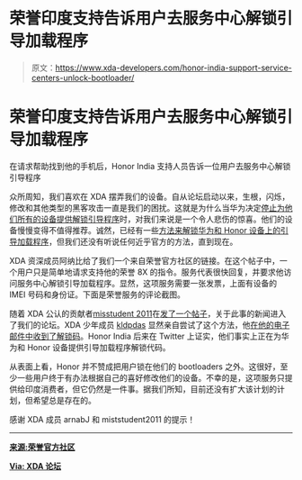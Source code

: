 # 荣誉印度支持告诉用户去服务中心解锁引导加载程序

> 原文：<https://www.xda-developers.com/honor-india-support-service-centers-unlock-bootloader/>

# 荣誉印度支持告诉用户去服务中心解锁引导加载程序

在请求帮助找到他的手机后，Honor India 支持人员告诉一位用户去服务中心解锁引导程序

众所周知，我们喜欢在 XDA 摆弄我们的设备。自从论坛启动以来，生根，闪烁，修改和其他类型的黑客攻击一直是我们的困扰。这就是为什么当华为决定[停止为他们所有的设备提供解锁引导程序](https://www.xda-developers.com/huawei-stop-providing-bootloader-unlock-codes/)时，对我们来说是一个令人悲伤的惊喜。他们的设备慢慢变得不值得推荐。诚然，已经有一些[方法来解锁华为和 Honor 设备上的引导加载程序](https://www.xda-developers.com/huawei-honor-unlock-bootloader-fee/)，但我们还没有听说任何近乎官方的方法，直到现在。

XDA 资深成员阿纳比给了我们一个来自荣誉官方社区的链接。在这个帖子中，一个用户只是简单地请求支持他的荣誉 8X 的指令。服务代表很快回复，并要求他访问服务中心解锁引导加载程序。显然，这项服务需要一张发票，上面有设备的 IMEI 号码和身份证。下面是荣誉服务的评论截图。

随着 XDA 公认的贡献者[misstudent 2011](https://forum.xda-developers.com/member.php?u=7773372)在[发了一个帖子](https://forum.xda-developers.com/honor-10/how-to/honor-providing-bootloader-unlocking-t3871089)，关于此事的新闻进入了我们的论坛。XDA 少年成员 [kldpdas](https://forum.xda-developers.com/member.php?u=4962241) 显然亲自尝试了这个方法，他[在他的电子邮件中收到了解锁码](https://forum.xda-developers.com/showpost.php?p=78362478&postcount=20)。Honor India 后来在 Twitter 上证实，他们事实上正在为华为和 Honor 设备提供引导加载程序解锁代码。

从表面上看，Honor 并不赞成把用户锁在他们的 bootloaders 之外。这很好，至少一些用户终于有办法根据自己的喜好修改他们的设备。不幸的是，这项服务只提供给印度消费者，但它仍然是一件事。据我们所知，目前还没有扩大该计划的计划，但希望总是存在的。

感谢 XDA 成员 arnabJ 和 miststudent2011 的提示！

* * *

[**来源:荣誉官方社区**](https://club.hihonor.com/in/thread.302411)

[**Via: XDA 论坛**](https://forum.xda-developers.com/honor-10/how-to/honor-providing-bootloader-unlocking-t3871089)